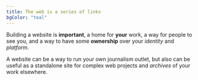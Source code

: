 ```yaml
---
title: The web is a series of links
bgColor: "teal"
---
```


Building a website is **important**, a home for **your** work, a way for people to see you, and a way to have some **ownership** over your *identity* and *platform*.

A website can be a way to run your own journalism outlet, but also can be useful as a standalone site for complex web projects and *archives* of your work elsewhere. 
